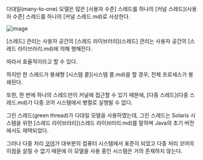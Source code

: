 다대일(many-to-one) 모델은 많은 [사용자 수준] 스레드를 하나의 [커널 스레드](사용자 수준] 스레드를 하나의 [커널 스레드.md)로 사상한다.

![image](https://user-images.githubusercontent.com/116250393/212920451-31f39acd-9abf-4956-8bfa-55b84db0ff3e.png)

[스레드] 관리는 사용자 공간의 [스레드 라이브러리](스레드] 관리는 사용자 공간의 [스레드 라이브러리.md)에 의해 행해진다.

따라서 효율적이라고 할 수 있다.

하지만 한 스레드가 봉쇄형 [시스템 콜](시스템 콜.md)을 할 경우, 전체 프로세스가 봉쇄된다.

또한, 한 번에 하나의 스레드만이 커널에 접근할 수 있기 때문에, [다중 스레드](다중 스레드.md)가 다중 코어 시스템에서 병렬로 실행될 수 없다.

그린 스레드(green thread)가 다대일 모델을 사용하였는데, 그린 스레드는 Solaris 시스템을 위한 [스레드 라이브러리](스레드 라이브러리.md)를 말하며 Java의 초기 버전에서도 채택되었다.

그러나 다중 처리 [코어](코어.md)가 대부분의 컴퓨터 시스템에서 표준이 되었고 다중 처리 코어의 이점을 살릴 수 없기 때문에 이 모델을 사용 중인 시스템은 거의 존재하지 않는다.